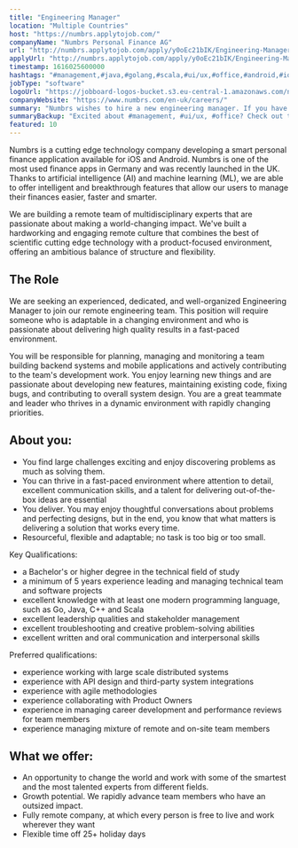 ```yaml
---
title: "Engineering Manager"
location: "Multiple Countries"
host: "https://numbrs.applytojob.com/"
companyName: "Numbrs Personal Finance AG"
url: "http://numbrs.applytojob.com/apply/y0oEc21bIK/Engineering-Manager-Remote"
applyUrl: "http://numbrs.applytojob.com/apply/y0oEc21bIK/Engineering-Manager-Remote"
timestamp: 1616025600000
hashtags: "#management,#java,#golang,#scala,#ui/ux,#office,#android,#ios,#finance,#scrum"
jobType: "software"
logoUrl: "https://jobboard-logos-bucket.s3.eu-central-1.amazonaws.com/numbrs-personal-finance-ag"
companyWebsite: "https://www.numbrs.com/en-uk/careers/"
summary: "Numbrs wishes to hire a new engineering manager. If you have 5 years experience leading and managing technical team and software projects, consider applying."
summaryBackup: "Excited about #management, #ui/ux, #office? Check out this job post!"
featured: 10
---
```


Numbrs is a cutting edge technology company developing a smart personal finance application available for iOS and Android. Numbrs is one of the most used finance apps in Germany and was recently launched in the UK. Thanks to artificial intelligence (AI) and machine learning (ML), we are able to offer intelligent and breakthrough features that allow our users to manage their finances easier, faster and smarter.

We are building a remote team of multidisciplinary experts that are passionate about making a world-changing impact. We've built a hardworking and engaging remote culture that combines the best of scientific cutting edge technology with a product-focused environment, offering an ambitious balance of structure and flexibility.

## The Role

We are seeking an experienced, dedicated, and well-organized Engineering Manager to join our remote engineering team. This position will require someone who is adaptable in a changing environment and who is passionate about delivering high quality results in a fast-paced environment.

You will be responsible for planning, managing and monitoring a team building backend systems and mobile applications and actively contributing to the team's development work. You enjoy learning new things and are passionate about developing new features, maintaining existing code, fixing bugs, and contributing to overall system design. You are a great teammate and leader who thrives in a dynamic environment with rapidly changing priorities.

## About you:

*   You find large challenges exciting and enjoy discovering problems as much as solving them.
*   You can thrive in a fast-paced environment where attention to detail, excellent communication skills, and a talent for delivering out-of-the-box ideas are essential
*   You deliver. You may enjoy thoughtful conversations about problems and perfecting designs, but in the end, you know that what matters is delivering a solution that works every time.
*   Resourceful, flexible and adaptable; no task is too big or too small.

Key Qualifications:

*   a Bachelor's or higher degree in the technical field of study
*   a minimum of 5 years experience leading and managing technical team and software projects
*   excellent knowledge with at least one modern programming language, such as Go, Java, C++ and Scala
*   excellent leadership qualities and stakeholder management
*   excellent troubleshooting and creative problem-solving abilities
*   excellent written and oral communication and interpersonal skills

Preferred qualifications:

*   experience working with large scale distributed systems
*   experience with API design and third-party system integrations
*   experience with agile methodologies
*   experience collaborating with Product Owners
*   experience in managing career development and performance reviews for team members
*   experience managing mixture of remote and on-site team members

## What we offer:

*   An opportunity to change the world and work with some of the smartest and the most talented experts from different fields. 
*   Growth potential. We rapidly advance team members who have an outsized impact. 
*   Fully remote company, at which every person is free to live and work wherever they want
*   Flexible time off 25+ holiday days
